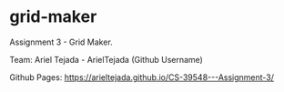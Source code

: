 # grid-maker
Assignment 3 - Grid Maker.

Team: Ariel Tejada - ArielTejada (Github Username)

Github Pages: https://arieltejada.github.io/CS-39548---Assignment-3/
